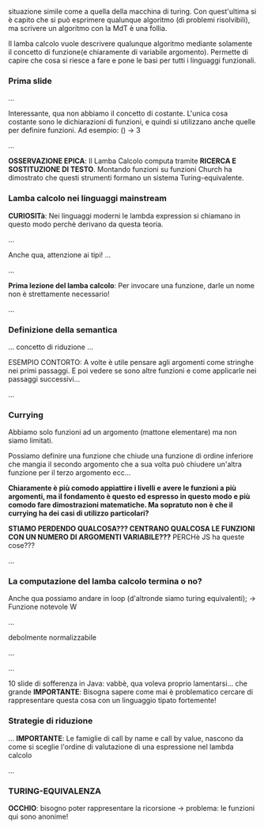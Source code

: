 situazione simile come a quella della macchina di turing. Con quest'ultima si è capito che si può esprimere qualunque algoritmo (di problemi risolvibili), ma scrivere un algoritmo con la MdT è una follia. 

Il lamba calcolo vuole descrivere qualunque algoritmo mediante solamente il concetto di funzione(e chiaramente di variabile argomento). Permette di capire che cosa si riesce a fare e pone le basi per tutti i linguaggi funzionali.


### Prima slide
...

Interessante, qua non abbiamo il concetto di costante. L'unica cosa costante sono le dichiarazioni di funzioni, e quindi si utilizzano anche quelle per definire funzioni. Ad esempio: () -> 3

...

**OSSERVAZIONE EPICA**: Il Lamba Calcolo computa tramite **RICERCA E SOSTITUZIONE DI TESTO**. Montando funzioni su funzioni Church ha dimostrato che questi strumenti formano un sistema Turing-equivalente.



### Lamba calcolo nei linguaggi mainstream

**CURIOSITà**: Nei linguaggi moderni le lambda expression si chiamano in questo modo perchè derivano da questa teoria.

...

Anche qua, attenzione ai tipi! ...

...

**Prima lezione del lamba calcolo**: Per invocare una funzione, darle un nome non è strettamente necessario!

...

### Definizione della semantica

... concetto di riduzione ...

ESEMPIO CONTORTO: A volte è utile pensare agli argomenti come stringhe nei primi passaggi. E poi vedere se sono altre funzioni e come applicarle nei passaggi successivi...

...

### Currying
Abbiamo solo funzioni ad un argomento (mattone elementare) ma non siamo limitati. 

Possiamo definire una funzione che chiude una funzione di ordine inferiore che mangia il secondo argomento che a sua volta può chiudere un'altra funzione per il terzo argomento ecc...

**Chiaramente è più comodo appiattire i livelli e avere le funzioni a più argomenti, ma il fondamento è questo ed espresso in questo modo e più comodo fare dimostrazioni matematiche. Ma sopratuto non è che il currying ha dei casi di utilizzo particolari?**

**STIAMO PERDENDO QUALCOSA??? CENTRANO QUALCOSA LE FUNZIONI CON UN NUMERO DI ARGOMENTI VARIABILE???**
PERCHè JS ha queste cose???

...

### La computazione del lamba calcolo termina o no?

Anche qua possiamo andare in loop (d'altronde siamo turing equivalenti); -> Funzione notevole W

...

debolmente normalizzabile

...

...

10 slide di sofferenza in Java: vabbè, qua voleva proprio lamentarsi... che grande
**IMPORTANTE**: Bisogna sapere come mai è problematico cercare di rappresentare questa cosa con un linguaggio tipato fortemente!


### Strategie di riduzione
...
**IMPORTANTE**: Le famiglie di call by name e call by value, nascono da come si sceglie l'ordine di valutazione di una espressione nel lambda calcolo  

...


### TURING-EQUIVALENZA

**OCCHIO**: bisogno poter rappresentare la ricorsione -> problema: le funzioni qui sono anonime!